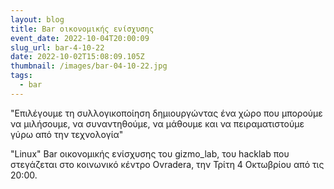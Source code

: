```yaml
---
layout: blog
title: Bar οικονομικής ενίσχυσης
event_date: 2022-10-04T20:00:09
slug_url: bar-4-10-22
date: 2022-10-02T15:08:09.105Z
thumbnail: /images/bar-04-10-22.jpg
tags:
  - bar
---
```

"Επιλέγουμε τη συλλογικοποίηση δημιουργώντας ένα χώρο που μπορούμε να μιλήσουμε, να συναντηθούμε, να μάθουμε και να πειραματιστούμε γύρω από την τεχνολογία"

"Linux" Bar οικονομικής ενίσχυσης του gizmo_lab, του hacklab που στεγάζεται στο κοινωνικό κέντρο Ovradera, την Τρίτη 4 Οκτωβρίου από τις 20:00.
